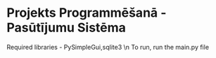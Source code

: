 # Projekts Programmēšanā - Pasūtījumu Sistēma

Required libraries - PySimpleGui,sqlite3 \n
To run, run the main.py file 
